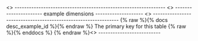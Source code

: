 <> --------------------------------------------------------------- <> ---------------------- example dimensions -------------------- <> ---------------------------------------------------------------
{% raw %}{% docs desc_example_id %}{% endraw %}
The primary key for this table
{% raw %}{% enddocs %} {% endraw %}<> --------------------------
